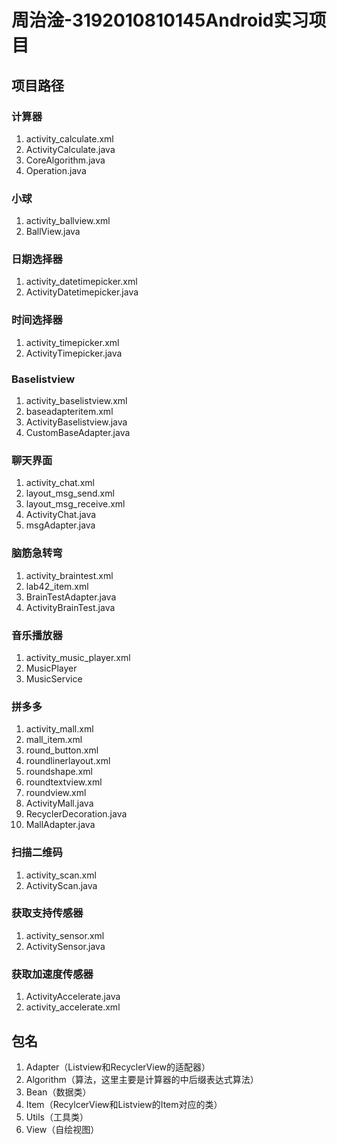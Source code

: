 # 周治淦-3192010810145Android实习项目
## 项目路径
### 计算器
1. activity_calculate.xml
2. ActivityCalculate.java
3. CoreAlgorithm.java
4. Operation.java
### 小球
1. activity_ballview.xml
2. BallView.java
### 日期选择器
1. activity_datetimepicker.xml
2. ActivityDatetimepicker.java
### 时间选择器
1. activity_timepicker.xml
2. ActivityTimepicker.java
### Baselistview
1. activity_baselistview.xml
2. baseadapteritem.xml
3. ActivityBaselistview.java
4. CustomBaseAdapter.java
### 聊天界面
1. activity_chat.xml
2. layout_msg_send.xml
3. layout_msg_receive.xml
4. ActivityChat.java
5. msgAdapter.java
### 脑筋急转弯
1. activity_braintest.xml
2. lab42_item.xml
3. BrainTestAdapter.java
4. ActivityBrainTest.java
### 音乐播放器
1. activity_music_player.xml
2. MusicPlayer
3. MusicService
### 拼多多
1. activity_mall.xml
2. mall_item.xml
3. round_button.xml
4. roundlinerlayout.xml
5. roundshape.xml
6. roundtextview.xml
7. roundview.xml
8. ActivityMall.java
9. RecyclerDecoration.java
10. MallAdapter.java
### 扫描二维码
1. activity_scan.xml
2. ActivityScan.java
### 获取支持传感器
1. activity_sensor.xml
2. ActivitySensor.java
### 获取加速度传感器
1. ActivityAccelerate.java
2. activity_accelerate.xml
## 包名
1. Adapter（Listview和RecyclerView的适配器）
2. Algorithm（算法，这里主要是计算器的中后缀表达式算法）
3. Bean（数据类）
4. Item（RecylcerView和Listview的Item对应的类）
5. Utils（工具类）
6. View（自绘视图）